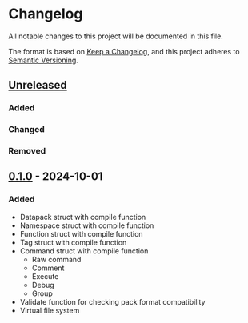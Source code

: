 # Changelog

All notable changes to this project will be documented in this file.

The format is based on [Keep a Changelog](https://keepachangelog.com/en/1.1.0/),
and this project adheres to [Semantic Versioning](https://semver.org/spec/v2.0.0.html).

## [Unreleased]

### Added

### Changed

### Removed


## [0.1.0] - 2024-10-01

### Added

- Datapack struct with compile function
- Namespace struct with compile function
- Function struct with compile function
- Tag struct with compile function
- Command struct with compile function
    - Raw command
    - Comment
    - Execute
    - Debug
    - Group
- Validate function for checking pack format compatibility
- Virtual file system


[unreleased]: https://github.com/moritz-hoelting/shulkerbox/compare/v0.1.0...HEAD
[0.1.0]: https://github.com/moritz-hoelting/shulkerbox/releases/tag/v0.1.0